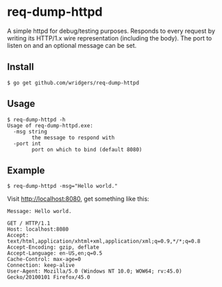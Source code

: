 # req-dump-httpd

A simple httpd for debug/testing purposes. Responds to every request by writing its HTTP/1.x wire representation (including the body). The port to listen on and an optional message can be set.

## Install

    $ go get github.com/wridgers/req-dump-httpd

## Usage

    $ req-dump-httpd -h
    Usage of req-dump-httpd.exe:
      -msg string
            the message to respond with
      -port int
            port on which to bind (default 8080)

## Example

    $ req-dump-httpd -msg="Hello world."

Visit [http://localhost:8080](http://localhost:8080), get something like this:

    Message: Hello world.

    GET / HTTP/1.1
    Host: localhost:8080
    Accept: text/html,application/xhtml+xml,application/xml;q=0.9,*/*;q=0.8
    Accept-Encoding: gzip, deflate
    Accept-Language: en-US,en;q=0.5
    Cache-Control: max-age=0
    Connection: keep-alive
    User-Agent: Mozilla/5.0 (Windows NT 10.0; WOW64; rv:45.0) Gecko/20100101 Firefox/45.0
